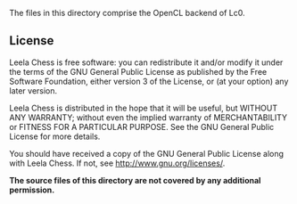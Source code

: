 The files in this directory comprise the OpenCL backend of Lc0.

## License

Leela Chess is free software: you can redistribute it and/or modify
it under the terms of the GNU General Public License as published by
the Free Software Foundation, either version 3 of the License, or
(at your option) any later version.

Leela Chess is distributed in the hope that it will be useful,
but WITHOUT ANY WARRANTY; without even the implied warranty of
MERCHANTABILITY or FITNESS FOR A PARTICULAR PURPOSE.  See the
GNU General Public License for more details.

You should have received a copy of the GNU General Public License
along with Leela Chess.  If not, see <http://www.gnu.org/licenses/>.

**The source files of this directory are not covered by any additional
permission.**


